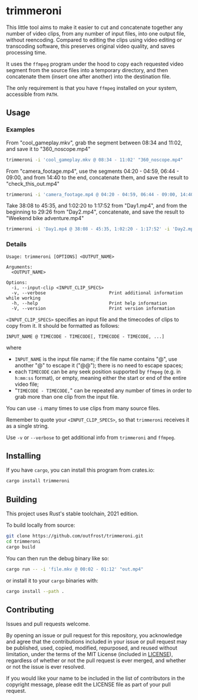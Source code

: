 # trimmeroni

This little tool aims to make it easier to cut and concatenate together any number of video clips,
from any number of input files, into one output file, without reencoding. Compared to editing the
clips using video editing or transcoding software, this preserves original video quality, and
saves processing time.

It uses the `ffmpeg` program under the hood to copy each requested video segment from the source
files into a temporary directory, and then concatenate them (insert one after another) into
the destination file.

The only requirement is that you have `ffmpeg` installed on your system, accessible from `PATH`.

## Usage

### Examples

From "cool_gameplay.mkv", grab the segment between 08:34 and 11:02, and save it to "360_noscope.mp4"
```sh
trimmeroni -i 'cool_gameplay.mkv @ 08:34 - 11:02' "360_noscope.mp4"
```

From "camera_footage.mp4", use the segments 04:20 - 04:59, 06:44 - 09:00, and from 14:40 to the end,
concatenate them, and save the result to "check_this_out.mp4"
```sh
trimmeroni -i 'camera_footage.mp4 @ 04:20 - 04:59, 06:44 - 09:00, 14:40 - ' "check_this_out.mp4"
```

Take 38:08 to 45:35, and 1:02:20 to 1:17:52 from "Day1.mp4", and from the beginning to 29:26 from
"Day2.mp4", concatenate, and save the result to "Weekend bike adventure.mp4"
```sh
trimmeroni -i 'Day1.mp4 @ 38:08 - 45:35, 1:02:20 - 1:17:52' -i 'Day2.mp4 @ - 29:26' "Weekend bike adventure.mp4"
```

### Details

```
Usage: trimmeroni [OPTIONS] <OUTPUT_NAME>

Arguments:
  <OUTPUT_NAME>

Options:
  -i, --input-clip <INPUT_CLIP_SPECS>
  -v, --verbose                        Print additional information while working
  -h, --help                           Print help information
  -V, --version                        Print version information
```

`<INPUT_CLIP_SPECS>` specifies an input file and the timecodes of clips to copy from it. It should
be formatted as follows:

```
INPUT_NAME @ TIMECODE - TIMECODE[, TIMECODE - TIMECODE, ...]
```

where
* `INPUT_NAME` is the input file name; if the file name contains "@", use another "@" to escape it
("@@"); there is no need to escape spaces;
* each `TIMECODE` can be any seek position supported by `ffmpeg` (e.g. in `h:mm:ss` format),
or empty, meaning either the start or end of the entire video file;
* "`TIMECODE - TIMECODE,`" can be repeated any number of times in order to grab more than one clip
from the input file.

You can use `-i` many times to use clips from many source files.

Remember to quote your `<INPUT_CLIP_SPECS>`, so that `trimmeroni` receives it as a single string.

Use `-v` or `--verbose` to get additional info from `trimmeroni` and `ffmpeg`.

## Installing

If you have `cargo`, you can install this program from crates.io:
```sh
cargo install trimmeroni
```

## Building

This project uses Rust's stable toolchain, 2021 edition.

To build locally from source:

```sh
git clone https://github.com/outfrost/trimmeroni.git
cd trimmeroni
cargo build
```

You can then run the debug binary like so:

```sh
cargo run -- -i 'file.mkv @ 00:02 - 01:12' "out.mp4"
```

or install it to your `cargo` binaries with:

```sh
cargo install --path .
```

## Contributing

Issues and pull requests welcome.

By opening an issue or pull request for this repository, you acknowledge and agree that
the contributions included in your issue or pull request may be published, used, copied, modified,
repurposed, and reused without limitation, under the terms of the MIT License (included in
[LICENSE](LICENSE)), regardless of whether or not the pull request is ever merged, and whether
or not the issue is ever resolved.

If you would like your name to be included in the list of contributors in the copyright message,
please edit the LICENSE file as part of your pull request.
